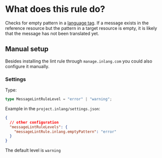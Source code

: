 # What does this rule do?

Checks for empty pattern in a [language tag](https://inlang.com/m/8y8sxj09/library-inlang-languageTag). If a message exists in the reference resource but the pattern in a target resource is empty, it is likely that the message has not been translated yet.

## Manual setup

Besides installing the lint rule through `manage.inlang.com` you could also configure it manually.

### Settings

Type:

```ts
type MessageLintRuleLevel = "error" | "warning";
```

Example in the `project.inlang/settings.json`:

```json
{
  // other configuration
  "messageLintRuleLevels": {
    "messageLintRule.inlang.emptyPattern": "error"
  }
}
```

The default level is `warning`
